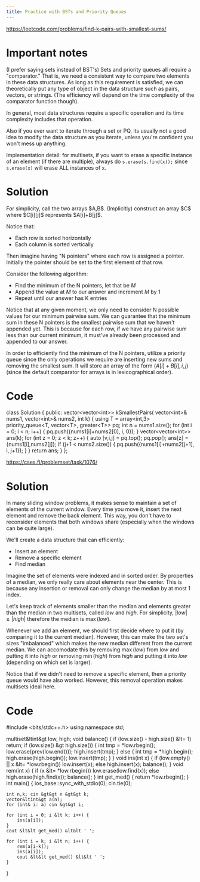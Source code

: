 ```yaml
---
title: Practice with BSTs and Priority Queues
---
```

https://leetcode.com/problems/find-k-pairs-with-smallest-sums/

<h1 class="font-bold text-white">Important notes</h1>
(I prefer saying sets instead of BST's)
Sets and priority queues all require a "comparator." That is, we need a consistent way to compare two elements in these data structures.
As long as this requirement is satisfied, we can theoretically put any type of object in the data structure such as pairs, vectors, or strings. 
(The efficiency will depend on the time complexity of the comparator function though).

In general, most data structures require a specific operation and its time complexity includes that operation.

Also if you ever want to iterate through a set or PQ, its usually not a good idea to modify the data structure as you iterate, unless you're confident you won't mess up anything. 

Implementation detail: for multisets, if you want to erase a specific instance of an element (if there are multiple), always do `s.erase(s.find(x));` since `s.erase(x)` will erase ALL instances of `x`.

<h1 class="font-bold text-white">Solution</h1>
For simplicity, call the two arrays $A,B$. (Implicitly) construct an array $C$ where $C[i][j]$ represents $A[i]+B[j]$.

Notice that:
- Each row is sorted horizontally
- Each column is sorted vertically

Then imagine having "N pointers" where each row is assigned a pointer.
Initially the pointer should be set to the first element of that row.

Consider the following algorithm:
- Find the minimum of the N pointers, let that be $M$
- Append the value at $M$ to our answer and increment $M$ by 1
- Repeat until our answer has K entries

Notice that at any given moment, we only need to consider N possible values for our minimum pairwise sum.
We can guarantee that the minimum sum in these N pointers is the smallest pairwise sum that we haven't appended yet.
This is because for each row, if we have any pairwise sum less than our current minimum, it must've already been processed and appended to our answer.

In order to efficiently find the minimum of the N pointers, utilize a priority queue since the only operations we require are inserting new sums and removing the smallest sum. It will store an array of the form $(A[i]+B[i], i, j)$ (since the default comparator for arrays is in lexicographical order).

<h1 class="font-bold text-white">Code</h1>
<cpp>
class Solution {
public:
    vector&ltvector&ltint&gt&gt kSmallestPairs(
        vector&ltint&gt& nums1, 
        vector&ltint&gt& nums2, int k) {
        <db />
        using T = array&ltint,3&gt;
        priority_queue&ltT, vector&ltT&gt, greater&ltT&gt&gt pq;
        int n = nums1.size();
        for (int i = 0; i &lt n; i++) {
            pq.push({nums1[i]+nums2[0], i, 0});
        }
        vector&ltvector&ltint&gt&gt ans(k);
        for (int z = 0; z &lt k; z++) {
            auto [v,i,j] = pq.top();
            pq.pop();
            <db />
            ans[z] = {nums1[i],nums2[j]};
            if (j+1 < nums2.size()) {
                pq.push({nums1[i]+nums2[j+1], i, j+1});
            }
        }
        return ans;
    }
};
</cpp>
<db />

https://cses.fi/problemset/task/1076/

<h1 class="font-bold text-white">Solution</h1>

In many sliding window problems, it makes sense to maintain a set of elements of the current window. Every time you move it, insert the next element and remove the back element. This way, you don't have to reconsider elements that both windows share (especially when the windows can be quite large).

We'll create a data structure that can efficiently:
- Insert an element
- Remove a specific element
- Find median

Imagine the set of elements were indexed and in sorted order.
By properties of a median, we only really care about elements near the center. This is because any insertion or removal can only change the median by at most 1 index.

Let's keep track of elements smaller than the median and elements greater than the median in two multisets, called $low$ and $high$. For simplicity, $|low| \geq |high|$ therefore the median is $\max(low)$.

Whenever we add an element, we should first decide where to put it (by comparing it to the current median). However, this can make the two set's sizes "imbalanced" which makes the new median different from the current median. We can accomodate this by removing $\max(low)$ from $low$ and putting it into $high$ or removing $\min(high)$ from $high$ and putting it into $low$ (depending on which set is larger).

Notice that if we didn't need to remove a specific element, then a priority queue would have also worked. However, this removal operation makes multisets ideal here.

<h1 class="font-bold text-white">Code</h1>

<cpp>
#include &ltbits/stdc++.h&gt
using namespace std;

multiset&ltint&gt low, high;
void balance() {
    if (low.size() - high.size() &lt= 1) return;
    if (low.size() &gt high.size()) {
        int tmp = *low.rbegin();
        low.erase(prev(low.end()));
        high.insert(tmp);
    }
    else {
        int tmp = *high.begin();
        high.erase(high.begin());
        low.insert(tmp);
    }
}
void ins(int x) {
    if (low.empty() || x &lt= *low.rbegin()) low.insert(x);
    else high.insert(x);
    balance();
}
void rem(int x) {
    if (x &lt= *low.rbegin()) low.erase(low.find(x));
    else high.erase(high.find(x));
    balance();
}
int get_med() {
    return *low.rbegin();
}
int main() {
    ios_base::sync_with_stdio(0); cin.tie(0);
    
    int n,k; cin &gt&gt n &gt&gt k;
    vector&ltint&gt a(n);
    for (int& i: a) cin &gt&gt i;

    for (int i = 0; i &lt k; i++) {
        ins(a[i]);
    }
    cout &lt&lt get_med() &lt&lt ' ';
    
    for (int i = k; i &lt n; i++) {
        rem(a[i-k]);
        ins(a[i]);
        cout &lt&lt get_med() &lt&lt ' ';
    }
}</cpp>